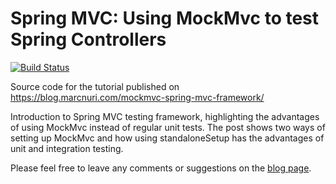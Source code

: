 # Spring MVC: Using MockMvc to test Spring Controllers

[![Build Status](https://travis-ci.org/marcnuri-demo/spring-mockmvc-test.svg?branch=master)](https://travis-ci.org/marcnuri-demo/spring-mockmvc-test)

Source code for the tutorial published on https://blog.marcnuri.com/mockmvc-spring-mvc-framework/

Introduction to Spring MVC testing framework, highlighting the advantages of using MockMvc instead of regular unit tests. The post shows two ways of setting up MockMvc and how using standaloneSetup has the advantages of unit and integration testing.

Please feel free to leave any comments or suggestions on the [blog page](https://blog.marcnuri.com/mockmvc-spring-mvc-framework/).
